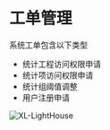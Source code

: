 # 工单管理

系统工单包含以下类型

+ 统计工程访问权限申请
+ 统计项访问权限申请
+ 统计组阈值调整
+ 用户注册申请


![XL-LightHouse](https://lighthousedp-1300542249.cos.ap-nanjing.myqcloud.com/screenshot_v2/11.jpg)